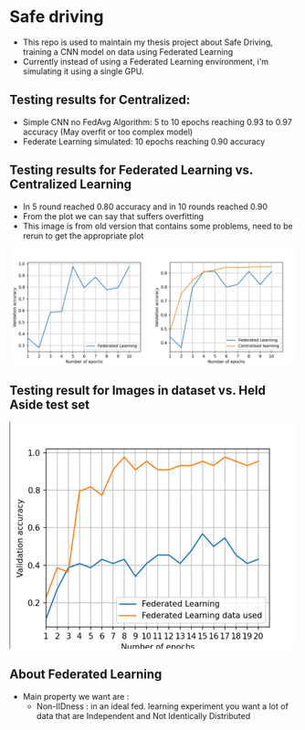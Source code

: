 # Safe driving
+ This repo is used to maintain my thesis project about Safe Driving, training a CNN model on data using Federated Learning 
+ Currently instead of using a Federated Learning environment, i'm simulating it using a single GPU.


## Testing results for Centralized:
+ Simple CNN no FedAvg Algorithm:  5 to 10 epochs reaching 0.93 to 0.97 accuracy (May overfit or too complex model)
+ Federate Learning simulated: 10 epochs reaching 0.90 accuracy


## Testing results for Federated Learning vs. Centralized Learning 
+ In 5 round reached 0.80 accuracy and in 10 rounds reached 0.90
+ From the plot we can say that suffers overfitting
+ This image is from old version that contains some problems, need to be rerun to get the appropriate plot
<img src="https://github.com/U-n-Own/safe-driving/blob/main/src/plots/orizontalPlot.png">

## Testing result for Images in dataset vs. Held Aside test set 
<img src="https://github.com/U-n-Own/safe-driving/blob/main/src/plots/graph-correct-version.png">

## About Federated Learning 
+ Main property we want are : 
  - Non-IIDness : in an ideal fed. learning experiment you want a lot of data that are Independent and Not Identically Distributed


